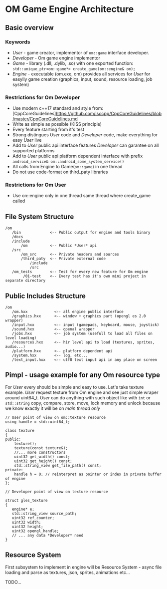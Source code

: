 # OM Game Engine Architecture
## Basic overview
### Keywords

  - *User* - game creator, implementor of ```om::game``` interface developer.
  - *Developer* - Om game engine implementor
  - *Game* - library (.dll, .dylib, .so) with one exported function:
  ```std::unique_ptr<om::game*> create_game(om::engine& om);```
  - *Engine* - executable (om.exe, om) provides all services for *User* for 
  easylly game creation (graphics, input, sound, resource loading, job system)
  
### Restrictions for Om Developer

  - Use modern c++17 standard and style from: [CppCoreGuidelines]https://github.com/isocpp/CppCoreGuidelines/blob/master/CppCoreGuidelines.md
  - Write as simple as possible (KISS principle)
  - Every feature starting from it's test
  - Strong distingues *User* code and *Developer* code, make everything for
  easy *User* live
  - Add to *User* public api interface features *Developer* can garantee on all
  supported platforms
  - Add to *User* public api platform dependent interface with prefix 
  ```android_service& om::android_some_system_service()```
  - All calls from Engine to Game(```om::game```) in one thread 
  - Do not use code-format on third_paty libraries

### Restrictions for Om User

  - Use on::engine only in one thread same thread where create_game called
  
## File System Structure

    /om
       /bin             <-- Public output for engine and tools binary
       /docs
       /include
           /om          <-- Public *User* api
       /src
           /om_src      <-- Private headers and sources
           /third_paty  <-- Private external code
               /include 
               /src
       /om_tests        <-- Test for every new feature for Om engine
            /01-test    <-- Every test has it's own mini project in separate directory

## Public Includes Structure

    /om
       /om.hxx            <-- all engine public interface
       /graphics.hxx      <-- window + graphics part (opengl es 2.0 wrapper)
       /input.hxx         <-- input (gamepads, keyboard, mouse, joystick)
       /sound.hxx         <-- openal wrapper
       /jobs.hxx          <-- job system (usefull to load all files on level loading)
       /resources.hxx     <-- hir level api to load (textures, sprites, audio...)
       /platform.hxx      <-- platform dependent api
       /system.hxx        <-- log, etc...
       /text_input.hxx    <-- utf8 text input api in any place on screen
   
   
## Pimpl - usage example for any Om resource type

For *User* every should be simple and easy to use. Let's take texture example.
*User* request texture from Om engine and see just simple wraper around
uint64_t. *User* can do anything with such object like with ```int``` or 
```std::string``` copy, compare, store, move, lock memory and unlock because 
we know exactly it will be on *main thread only*

    // User point of view on om::texture resource
    using handle = std::uint64_t;
    
    class texture
    {
    public:
        texture();
        texture(const texture&);
        //... more constructors
        uint32 get_width() const;
        uint32 get_height() const;
        std::string_view get_file_path() const;
    private:
        handle h = 0; // reinterpret as pointer or index in private buffer of engine
    };
    
    // Developer point of view on texture resource
    
    struct gles_texture
    {
       engine* e;
       std::string_view source_path;
       uint32 ref_counter;
       uint32 width;
       uint32 height;
       uint32 opengl_handle;
       // ... any data *Developer* need
    }   

## Resource System

First subsystem to implement in engine will be Resource System - async file 
loading and parse as textures, json, sprites, animations etc...

TODO...